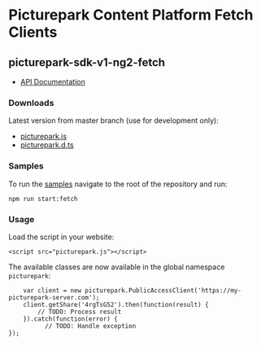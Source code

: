 # Picturepark Content Platform Fetch Clients

## picturepark-sdk-v1-ng2-fetch

- [API Documentation](https://rawgit.com/Picturepark/Picturepark.SDK.TypeScript/master/docs/picturepark-sdk-v1-fetch/api/index.html)

### Downloads

Latest version from master branch (use for development only): 

- [picturepark.js](https://rawgit.com/Picturepark/Picturepark.SDK.TypeScript/master/src/picturepark-sdk-v1-fetch/dist/picturepark.js)
- [picturepark.d.ts](https://rawgit.com/Picturepark/Picturepark.SDK.TypeScript/master/src/picturepark-sdk-v1-fetch/dist/picturepark.d.ts)

### Samples

To run the [samples](https://github.com/Picturepark/Picturepark.SDK.TypeScript/tree/master/src/picturepark-sdk-v1-fetch/samples) navigate to the root of the repository and run: 

    npm run start:fetch

### Usage

Load the script in your website: 

    <script src="picturepark.js"></script>

The available classes are now available in the global namespace `picturepark`: 

		var client = new picturepark.PublicAccessClient('https://my-picturepark-server.com');
		client.getShare('4rgTsG52').then(function(result) {
		    // TODO: Process result
		}).catch(function(error) {
			  // TODO: Handle exception
    });
